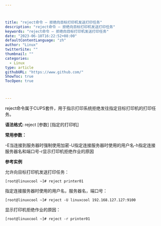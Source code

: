 ```yaml
---



title: "reject命令 – 拒绝向目标打印机发送打印任务"
description: "reject命令 – 拒绝向目标打印机发送打印任务"
keywords: "reject命令 – 拒绝向目标打印机发送打印任务"
date: "2023-06-18T16:22:52+08:00"
defaultContentLanguage: "zh"
author: "Linux"
twitterSite: ""
thumbnail: ""
categories:
  - Linux
type: article
githubURL: "https://www.github.com/"
ShowToc: true
TocOpen: true



---
```


reject命令属于CUPS套件，用于指示打印系统拒绝发往指定目标打印机的打印任务。

**语法格式:** reject [参数] [指定的打印机]

**常用参数：**

-E当连接到服务器时强制使用加密-U指定连接服务器时使用的用户名-h指定连接服务器名和端口号-r显示打印机拒绝作业的原因

**参考实例**

允许向目标打印机发送打印任务：

```
[root@linuxcool ~]# reject printer01
```

指定连接服务器时使用的用户名，服务器名，端口号：

```
[root@linuxcool ~]# reject -U linuxcool 192.168.127.127:9100
```

显示打印机拒绝作业的原因：

```
[root@linuxcool ~]# reject -r printer01
```